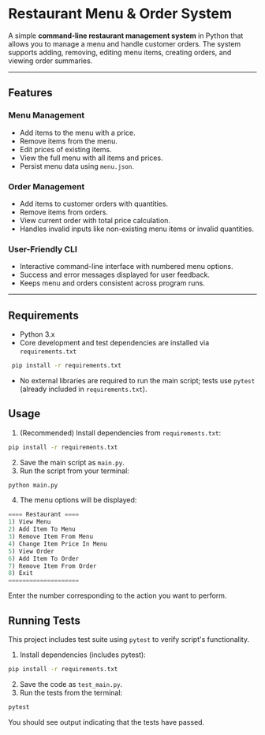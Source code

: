 # Restaurant Menu & Order System

A simple **command-line restaurant management system** in Python that allows you to manage a menu and handle customer orders. The system supports adding, removing, editing menu items, creating orders, and viewing order summaries.  

---

## Features

### Menu Management
- Add items to the menu with a price.  
- Remove items from the menu.  
- Edit prices of existing items.  
- View the full menu with all items and prices.  
- Persist menu data using `menu.json`.  

### Order Management
- Add items to customer orders with quantities.  
- Remove items from orders.  
- View current order with total price calculation.  
- Handles invalid inputs like non-existing menu items or invalid quantities.  

### User-Friendly CLI
- Interactive command-line interface with numbered menu options.  
- Success and error messages displayed for user feedback.  
- Keeps menu and orders consistent across program runs.  

---

## Requirements
- Python 3.x
- Core development and test dependencies are installed via `requirements.txt`
```bash
 pip install -r requirements.txt
```
- No external libraries are required to run the main script; tests use `pytest` (already included in `requirements.txt`).

## Usage
1. (Recommended) Install dependencies from `requirements.txt`:
```bash
pip install -r requirements.txt
```
2. Save the main script as `main.py`.
3. Run the script from your terminal:
```bash
python main.py
```

4. The menu options will be displayed:

```python
==== Restaurant ====
1) View Menu
2) Add Item To Menu
3) Remove Item From Menu
4) Change Item Price In Menu
5) View Order
6) Add Item To Order
7) Remove Item From Order
8) Exit
====================
```
Enter the number corresponding to the action you want to perform.


## Running Tests

This project includes test suite using `pytest` to verify script's functionality.
1. Install dependencies (includes pytest):
```bash
pip install -r requirements.txt
```
2. Save the code as `test_main.py`.
3. Run the tests from the terminal:
```bash
pytest
```
You should see output indicating that the tests have passed.

